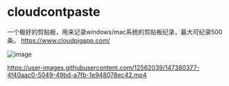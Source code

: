 # cloudcontpaste
一个极好的剪贴板，用来记录windows/mac系统的剪贴板纪录，最大可纪录500条。
https://www.cloudpigapp.com/

![image](https://user-images.githubusercontent.com/12562039/147377252-2251fb4b-71ea-4a93-b352-8817f35cb36c.png)


https://user-images.githubusercontent.com/12562039/147380377-4f40aac0-5049-49bd-a7fb-1e948078ec42.mp4

